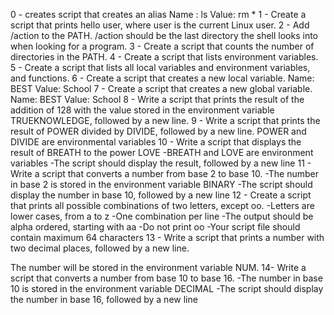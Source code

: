 0 - creates script that creates an alias
	Name : ls
	Value: rm *
1 - Create a script that prints hello user, where user is the current Linux user.
2 - Add /action to the PATH. /action should be the last directory the shell looks into when looking for a program.
3 - Create a script that counts the number of directories in the PATH.
4 - Create a script that lists environment variables.
5 - Create a script that lists all local variables and environment variables, and functions.
6 - Create a script that creates a new local variable.
	Name: BEST
	Value: School
7 - Create a script that creates a new global variable.
	Name: BEST
	Value: School
8 - Write a script that prints the result of the addition of 128 with the value stored in the environment variable TRUEKNOWLEDGE, followed by a new line.
9 - Write a script that prints the result of POWER divided by DIVIDE, followed by a new line.
	POWER and DIVIDE are environmental variables
10 - Write a script that displays the result of BREATH to the power LOVE
	-BREATH and LOVE are environment variables
	-The script should display the result, followed by a new line
11 - Write a script that converts a number from base 2 to base 10.
	-The number in base 2 is stored in the environment variable BINARY
	-The script should display the number in base 10, followed by a new line
12 - Create a script that prints all possible combinations of two letters, except oo.
	-Letters are lower cases, from a to z
	-One combination per line
	-The output should be alpha ordered, starting with aa
	-Do not print oo
	-Your script file should contain maximum 64 characters
13 - Write a script that prints a number with two decimal places, followed by a new line.

The number will be stored in the environment variable NUM.
14- Write a script that converts a number from base 10 to base 16.
	-The number in base 10 is stored in the environment variable DECIMAL
	-The script should display the number in base 16, followed by a new line

